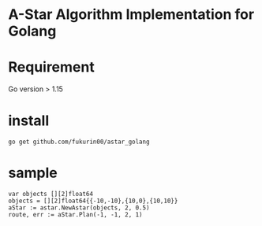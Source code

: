 # A-Star Algorithm Implementation for Golang 

# Requirement
Go version > 1.15  

# install
`go get github.com/fukurin00/astar_golang`

# sample
```
var objects [][2]float64
objects = [][2]float64{{-10,-10},{10,0},{10,10}}
aStar := astar.NewAstar(objects, 2, 0.5)
route, err := aStar.Plan(-1, -1, 2, 1)
```




